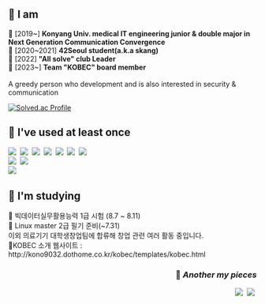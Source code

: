 <h2>🧸 I am </h2>
<p >
  🧩 [2019~] <strong>Konyang Univ. medical IT engineering junior & double major in Next Generation Communication Convergence </strong><br>
  🧩 [2020~2021] <strong> 42Seoul student(a.k.a skang)</strong><br>
  🧩 [2022] <strong> "All solve" club Leader</strong> <br>
  🧩 [2023~] <strong> Team "KOBEC" board member</strong> <br>
  <br>
  A greedy person who development and is also interested in security & communication
</p>


[![Solved.ac Profile](http://mazassumnida.wtf/api/v2/generate_badge?boj=rkdtjgus1120)](https://solved.ac/rkdtjgus1120)

<h2 >🧸 I've used at least once</h2>
<p>
<img src="https://img.shields.io/badge/C-A8B9CC?style=flat-square&logo=C&logoColor=white"/></a>&nbsp
<img src="https://img.shields.io/badge/C++-00599C?style=flat-square&logo=C++&logoColor=white"/></a>&nbsp
<img src="https://img.shields.io/badge/C%23-000000?style=flat-square&logo=CSharp&logoColor=white"/></a>&nbsp
<img src="https://img.shields.io/badge/Python-3776AB?style=flat-square&logo=Python&logoColor=white"/></a>&nbsp
<img src="https://img.shields.io/badge/Dart-0175C2?style=flat-square&logo=Dart&logoColor=white"/></a>&nbsp
<img src="https://img.shields.io/badge/Solidity-363636?style=flat-square&logo=Solidity&logoColor=white"/></a>&nbsp
<img src="https://img.shields.io/badge/Kotlin-7F52FF?style=flat-square&logo=Kotlin&logoColor=white"/></a>&nbsp
<br>
<img src="https://img.shields.io/badge/Html5-E34F26?style=flat-square&logo=Html5&logoColor=white"/></a>&nbsp
<img src="https://img.shields.io/badge/Javascript-F7DF1E?style=flat-square&logo=Javascript&logoColor=white"/></a>&nbsp
<br>
<img src="https://img.shields.io/badge/Firebase-FFCA28?style=flat-square&logo=firebase&logoColor=white"/></a>&nbsp
</p>

<h2>🧸 I'm studying</h2>
<p>
📌 빅데이터실무활용능력 1급 시험 (8.7 ~ 8.11)<br>
📌 Linux master 2급 필기 준비(~7.31)<br>
  이외 의료기기 대학생창업팀에 합류해 창업 관련 여러 활동 중입니다.<br>
  🔗KOBEC 소개 웹사이트 : http://kono9032.dothome.co.kr/kobec/templates/kobec.html
<br>
</p>

<h3 align="right">🍰 <i>Another my pieces </i></h3>
<p align="right">
  <a href="https://velog.io/@jjamk"><img src="https://img.shields.io/badge/velog-11B48A?style=flat-square&logo=Vimeo&logoColor=white&link=https://velog.io/@jjamk"/></a>&nbsp
    <a href="https://trapinmyworld.wordpress.com"><img src="https://img.shields.io/badge/wordpress-21759B?style=flat-square&logo=Vimeo&logoColor=white&link=https://trapinmyworld.wordpress.com/"/></a>&nbsp
</p>
